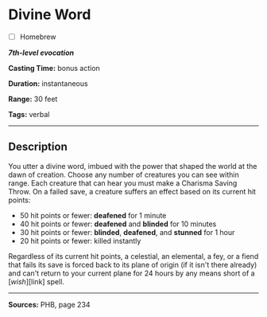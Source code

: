 # Divine Word

- [ ] Homebrew

***7th-level evocation***

**Casting Time:** bonus action

**Duration:** instantaneous

**Range:** 30 feet

**Tags:** verbal

---

## Description
You utter a divine word, imbued with the power that shaped the world at the dawn of creation.
Choose any number of creatures you can see within range.
Each creature that can hear you must make a Charisma Saving Throw.
On a failed save, a creature suffers an effect based on its current hit points:
- 50 hit points or fewer: **deafened** for 1 minute
- 40 hit points or fewer: **deafened** and **blinded** for 10 minutes
- 30 hit points or fewer: **blinded**, **deafened**, and **stunned** for 1 hour
- 20 hit points or fewer: killed instantly

Regardless of its current hit points, a celestial, an elemental, a fey, or a fiend that fails its save is forced back to its plane of origin (if it isn't there already) and can't return to your current plane for 24 hours by any means short of a [*wish*][link] spell.

---

**Sources:** PHB, page 234
